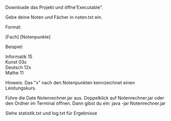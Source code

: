 Downloade das Projekt und öffne'Executable".

Gebe deine Noten und Fächer in noten.txt ein.

Format:

[Fach] [Notenpunkte]

Beispiel:

Informatik 15 <br>
Kunst 03x <br>
Deutsch 12x <br>
Mathe 11

Hinweis: Das "x" nach den Notenpunkten kennzeichnet einen Leistungskurs.

Führe die Date Notenrechner.jar aus.
Doppelklick auf Notenrechner.jar oder den Ordner im Terminal öffnen. Dann gibst du ein: java -jar Notenrechner.jar

Siehe statistik.txt und log.txt für Ergebnisse
